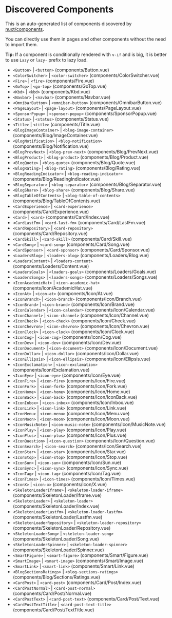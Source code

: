 # Discovered Components

This is an auto-generated list of components discovered by [nuxt/components](https://github.com/nuxt/components).

You can directly use them in pages and other components without the need to import them.

**Tip:** If a component is conditionally rendered with `v-if` and is big, it is better to use `Lazy` or `lazy-` prefix to lazy load.

- `<Button>` | `<button>` (components/Button.vue)
- `<ColorSwitcher>` | `<color-switcher>` (components/ColorSwitcher.vue)
- `<Fire>` | `<fire>` (components/Fire.vue)
- `<GoTop>` | `<go-top>` (components/GoTop.vue)
- `<Kbd>` | `<kbd>` (components/Kbd.vue)
- `<Navbar>` | `<navbar>` (components/Navbar.vue)
- `<OmnibarButton>` | `<omnibar-button>` (components/OmnibarButton.vue)
- `<PageLayout>` | `<page-layout>` (components/PageLayout.vue)
- `<SponsorPopup>` | `<sponsor-popup>` (components/SponsorPopup.vue)
- `<Status>` | `<status>` (components/Status.vue)
- `<Title>` | `<title>` (components/Title.vue)
- `<BlogImageContainer>` | `<blog-image-container>` (components/Blog/ImageContainer.vue)
- `<BlogNotification>` | `<blog-notification>` (components/Blog/Notification.vue)
- `<BlogPrevNext>` | `<blog-prev-next>` (components/Blog/PrevNext.vue)
- `<BlogProduct>` | `<blog-product>` (components/Blog/Product.vue)
- `<BlogQuote>` | `<blog-quote>` (components/Blog/Quote.vue)
- `<BlogRating>` | `<blog-rating>` (components/Blog/Rating.vue)
- `<BlogReadingIndicator>` | `<blog-reading-indicator>` (components/Blog/ReadingIndicator.vue)
- `<BlogSeparator>` | `<blog-separator>` (components/Blog/Separator.vue)
- `<BlogShare>` | `<blog-share>` (components/Blog/Share.vue)
- `<BlogTableOfContents>` | `<blog-table-of-contents>` (components/Blog/TableOfContents.vue)
- `<CardExperience>` | `<card-experience>` (components/Card/Experience.vue)
- `<Card>` | `<card>` (components/Card/Index.vue)
- `<CardLastFm>` | `<card-last-fm>` (components/Card/LastFm.vue)
- `<CardRepository>` | `<card-repository>` (components/Card/Repository.vue)
- `<CardSkill>` | `<card-skill>` (components/Card/Skill.vue)
- `<CardSong>` | `<card-song>` (components/Card/Song.vue)
- `<CardSponsor>` | `<card-sponsor>` (components/Card/Sponsor.vue)
- `<LoadersBlog>` | `<loaders-blog>` (components/Loaders/Blog.vue)
- `<LoadersContent>` | `<loaders-content>` (components/Loaders/Content.vue)
- `<LoadersGoals>` | `<loaders-goals>` (components/Loaders/Goals.vue)
- `<LoadersSongs>` | `<loaders-songs>` (components/Loaders/Songs.vue)
- `<IconAcademicHat>` | `<icon-academic-hat>` (components/Icon/AcademicHat.vue)
- `<IconAt>` | `<icon-at>` (components/Icon/At.vue)
- `<IconBranch>` | `<icon-branch>` (components/Icon/Branch.vue)
- `<IconBrand>` | `<icon-brand>` (components/Icon/Brand.vue)
- `<IconCalendar>` | `<icon-calendar>` (components/Icon/Calendar.vue)
- `<IconChannel>` | `<icon-channel>` (components/Icon/Channel.vue)
- `<IconCheck>` | `<icon-check>` (components/Icon/Check.vue)
- `<IconChevron>` | `<icon-chevron>` (components/Icon/Chevron.vue)
- `<IconClock>` | `<icon-clock>` (components/Icon/Clock.vue)
- `<IconCog>` | `<icon-cog>` (components/Icon/Cog.vue)
- `<IconDev>` | `<icon-dev>` (components/Icon/Dev.vue)
- `<IconDocument>` | `<icon-document>` (components/Icon/Document.vue)
- `<IconDollar>` | `<icon-dollar>` (components/Icon/Dollar.vue)
- `<IconEllipsis>` | `<icon-ellipsis>` (components/Icon/Ellipsis.vue)
- `<IconExclamation>` | `<icon-exclamation>` (components/Icon/Exclamation.vue)
- `<IconEye>` | `<icon-eye>` (components/Icon/Eye.vue)
- `<IconFire>` | `<icon-fire>` (components/Icon/Fire.vue)
- `<IconFork>` | `<icon-fork>` (components/Icon/Fork.vue)
- `<IconHome>` | `<icon-home>` (components/Icon/Home.vue)
- `<IconBack>` | `<icon-back>` (components/Icon/IconBack.vue)
- `<IconInbox>` | `<icon-inbox>` (components/Icon/Inbox.vue)
- `<IconLink>` | `<icon-link>` (components/Icon/Link.vue)
- `<IconMenu>` | `<icon-menu>` (components/Icon/Menu.vue)
- `<IconMoon>` | `<icon-moon>` (components/Icon/Moon.vue)
- `<IconMusicNote>` | `<icon-music-note>` (components/Icon/MusicNote.vue)
- `<IconPlay>` | `<icon-play>` (components/Icon/Play.vue)
- `<IconPlus>` | `<icon-plus>` (components/Icon/Plus.vue)
- `<IconQuestion>` | `<icon-question>` (components/Icon/Question.vue)
- `<IconSearch>` | `<icon-search>` (components/Icon/Search.vue)
- `<IconStar>` | `<icon-star>` (components/Icon/Star.vue)
- `<IconStop>` | `<icon-stop>` (components/Icon/Stop.vue)
- `<IconSun>` | `<icon-sun>` (components/Icon/Sun.vue)
- `<IconSync>` | `<icon-sync>` (components/Icon/Sync.vue)
- `<IconTag>` | `<icon-tag>` (components/Icon/Tag.vue)
- `<IconTimes>` | `<icon-times>` (components/Icon/Times.vue)
- `<IconX>` | `<icon-x>` (components/Icon/X.vue)
- `<SkeletonLoaderIframe>` | `<skeleton-loader-iframe>` (components/SkeletonLoader/Iframe.vue)
- `<SkeletonLoader>` | `<skeleton-loader>` (components/SkeletonLoader/Index.vue)
- `<SkeletonLoaderLastfm>` | `<skeleton-loader-lastfm>` (components/SkeletonLoader/Lastfm.vue)
- `<SkeletonLoaderRepository>` | `<skeleton-loader-repository>` (components/SkeletonLoader/Repository.vue)
- `<SkeletonLoaderSong>` | `<skeleton-loader-song>` (components/SkeletonLoader/Song.vue)
- `<SkeletonLoaderSpinner>` | `<skeleton-loader-spinner>` (components/SkeletonLoader/Spinner.vue)
- `<SmartFigure>` | `<smart-figure>` (components/Smart/Figure.vue)
- `<SmartImage>` | `<smart-image>` (components/Smart/Image.vue)
- `<SmartLink>` | `<smart-link>` (components/Smart/Link.vue)
- `<BlogSectionsRatings>` | `<blog-sections-ratings>` (components/Blog/Sections/Ratings.vue)
- `<CardPost>` | `<card-post>` (components/Card/Post/Index.vue)
- `<CardPostNormal>` | `<card-post-normal>` (components/Card/Post/Normal.vue)
- `<CardPostText>` | `<card-post-text>` (components/Card/Post/Text.vue)
- `<CardPostTextTitle>` | `<card-post-text-title>` (components/Card/Post/TextTitle.vue)
